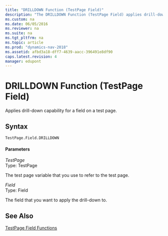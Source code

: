 ```yaml
---
title: "DRILLDOWN Function (TestPage Field)"
description: "The DRILLDOWN Function (TestPage Field) applies drill-down capability for a field on a test page."
ms.custom: na
ms.date: 06/05/2016
ms.reviewer: na
ms.suite: na
ms.tgt_pltfrm: na
ms.topic: article
ms.prod: "dynamics-nav-2018"
ms.assetid: afbd3a18-dff7-4639-aacc-396491e8df90
caps.latest.revision: 4
manager: edupont
---
```

# DRILLDOWN Function (TestPage Field)
Applies drill-down capability for a field on a test page.  
  
## Syntax  
  
```  
TestPage.Field.DRILLDOWN  
```  
  
#### Parameters  
 *TestPage*  
 Type: TestPage  
  
 The test page variable that you use to refer to the test page.  
  
 *Field*  
 Type: Field  
  
 The field that you want to apply the drill-down to.  
  
## See Also  
 [TestPage Field Functions](TestPage-Field-Functions.md)